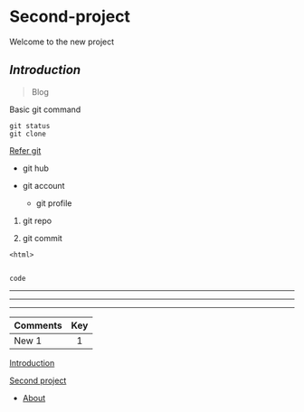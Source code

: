 
# Second-project

Welcome to the new project

## ***Introduction***



> Blog


Basic git command

```
git status
git clone 

````

[Refer git](https://help.github.com/en/github)


* git hub
* git account

    * git profile


1. git repo
1. git commit
    


    <html>

```
<html>
            
```


`code`

------

******


-----



| Comments | Key |
|---------| :------: |
| New 1 | 1 |

[Introduction](#Introduction)

[Second project](#Second-project)
 


 * [About](About.md)


